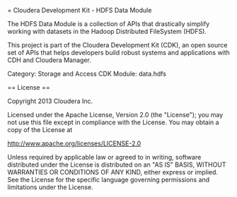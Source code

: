 = Cloudera Development Kit - HDFS Data Module

The HDFS Data Module is a collection of APIs that drastically simplify
working with datasets in the Hadoop Distributed FileSystem (HDFS).

This project is part of the Cloudera Development Kit (CDK), an open source
set of APIs that helps developers build robust systems and applications
with CDH and Cloudera Manager.

Category: Storage and Access
CDK Module: data.hdfs

== License ==

Copyright 2013 Cloudera Inc.

Licensed under the Apache License, Version 2.0 (the "License");
you may not use this file except in compliance with the License.
You may obtain a copy of the License at

http://www.apache.org/licenses/LICENSE-2.0

Unless required by applicable law or agreed to in writing, software
distributed under the License is distributed on an "AS IS" BASIS,
WITHOUT WARRANTIES OR CONDITIONS OF ANY KIND, either express or implied.
See the License for the specific language governing permissions and
limitations under the License.
